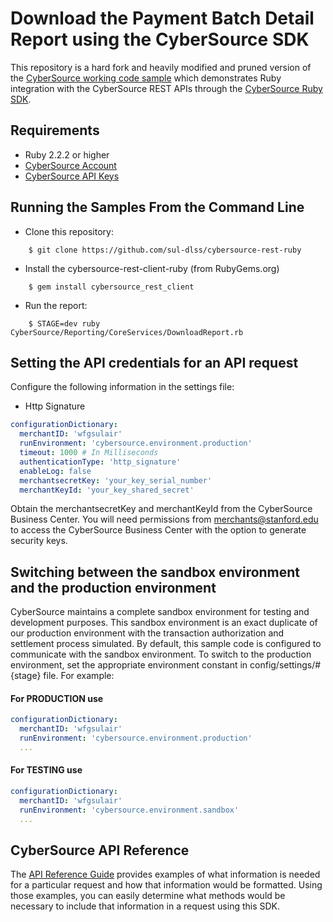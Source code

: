 # Download the Payment Batch Detail Report using the CyberSource SDK

This repository is a hard fork and heavily modified and pruned version of the [CyberSource working code sample](https://github.com/CyberSource/cybersource-rest-samples-ruby) which demonstrates Ruby 
integration with the CyberSource REST APIs through the [CyberSource Ruby SDK](https://github.com/CyberSource/cybersource-rest-client-ruby).

## Requirements
* Ruby 2.2.2 or higher
* [CyberSource Account](https://developer.cybersource.com/api/developer-guides/dita-gettingstarted/registration.html)
* [CyberSource API Keys](https://developer.cybersource.com/api/developer-guides/dita-gettingstarted/registration/createCertSharedKey.html)

## Running the Samples From the Command Line
* Clone this repository:
```
    $ git clone https://github.com/sul-dlss/cybersource-rest-ruby
```
* Install the cybersource-rest-client-ruby (from RubyGems.org)
```
    $ gem install cybersource_rest_client
```
* Run the report: 
```
    $ STAGE=dev ruby CyberSource/Reporting/CoreServices/DownloadReport.rb
```

## Setting the API credentials for an API request

Configure the following information in the settings file:
  
  * Http Signature 
```yml
configurationDictionary:
  merchantID: 'wfgsulair'
  runEnvironment: 'cybersource.environment.production'
  timeout: 1000 # In Milliseconds
  authenticationType: 'http_signature'
  enableLog: false
  merchantsecretKey: 'your_key_serial_number'
  merchantKeyId: 'your_key_shared_secret'
```

Obtain the merchantsecretKey and merchantKeyId from the CyberSource Business Center.
You will need permissions from merchants@stanford.edu to access the CyberSource Business Center
with the option to generate security keys.

## Switching between the sandbox environment and the production environment
CyberSource maintains a complete sandbox environment for testing and development purposes. This sandbox environment is an exact 
duplicate of our production environment with the transaction authorization and settlement process simulated. By default, this sample code is 
configured to communicate with the sandbox environment. To switch to the production environment, set the appropriate environment 
constant in config/settings/#{stage} file.  For example:

#### For PRODUCTION use
```yml
configurationDictionary:
  merchantID: 'wfgsulair'
  runEnvironment: 'cybersource.environment.production'
  ...
```
#### For TESTING use
```yml
configurationDictionary:
  merchantID: 'wfgsulair'
  runEnvironment: 'cybersource.environment.sandbox'
  ...
```

## CyberSource API Reference

The [API Reference Guide](http://developer.cybersource.com/api/reference) provides examples of what information is needed for a particular request and how that information would be formatted. Using those examples, you can easily determine what methods would be necessary to include that information in a request using this SDK.

